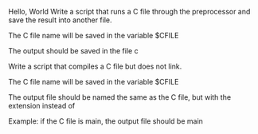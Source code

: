 Hello, World
Write a script that runs a C file through the preprocessor and save the result into another file.

The C file name will be saved in the variable $CFILE

The output should be saved in the file c

Write a script that compiles a C file but does not link.

The C file name will be saved in the variable $CFILE

The output file should be named the same as the C file, but with the extension  instead of 

Example: if the C file is main, the output file should be main

